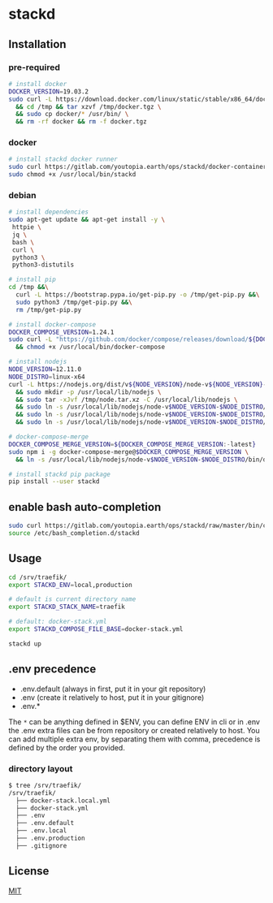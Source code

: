 # stackd

## Installation

### pre-required
```bash
# install docker
DOCKER_VERSION=19.03.2
sudo curl -L https://download.docker.com/linux/static/stable/x86_64/docker-${DOCKER_VERSION}.tgz -o /tmp/docker.tgz \
  && cd /tmp && tar xzvf /tmp/docker.tgz \
  && sudo cp docker/* /usr/bin/ \
  && rm -rf docker && rm -f docker.tgz
```

### docker
```bash
# install stackd docker runner
sudo curl https://gitlab.com/youtopia.earth/ops/stackd/docker-container/stackd -o /usr/local/bin
sudo chmod +x /usr/local/bin/stackd
```

### debian
```bash
# install dependencies
sudo apt-get update && apt-get install -y \
 httpie \
 jq \
 bash \
 curl \
 python3 \
 python3-distutils

# install pip
cd /tmp &&\
  curl -L https://bootstrap.pypa.io/get-pip.py -o /tmp/get-pip.py &&\
  sudo python3 /tmp/get-pip.py &&\
  rm /tmp/get-pip.py

# install docker-compose
DOCKER_COMPOSE_VERSION=1.24.1
sudo curl -L "https://github.com/docker/compose/releases/download/${DOCKER_COMPOSE_VERSION}/docker-compose-$(uname -s)-$(uname -m)" -o /usr/local/bin/docker-compose \
  && chmod +x /usr/local/bin/docker-compose

# install nodejs
NODE_VERSION=12.11.0
NODE_DISTRO=linux-x64
curl -L https://nodejs.org/dist/v${NODE_VERSION}/node-v${NODE_VERSION}-${NODE_DISTRO}.tar.xz -o /tmp/node.tar.xz \
  && sudo mkdir -p /usr/local/lib/nodejs \
  && sudo tar -xJvf /tmp/node.tar.xz -C /usr/local/lib/nodejs \
  && sudo ln -s /usr/local/lib/nodejs/node-v$NODE_VERSION-$NODE_DISTRO/bin/node /usr/bin/node \
  && sudo ln -s /usr/local/lib/nodejs/node-v$NODE_VERSION-$NODE_DISTRO/bin/npm /usr/bin/npm \
  && sudo ln -s /usr/local/lib/nodejs/node-v$NODE_VERSION-$NODE_DISTRO/bin/npx /usr/bin/npx

# docker-compose-merge
DOCKER_COMPOSE_MERGE_VERSION=${DOCKER_COMPOSE_MERGE_VERSION:-latest}
sudo npm i -g docker-compose-merge@$DOCKER_COMPOSE_MERGE_VERSION \
  && ln -s /usr/local/lib/nodejs/node-v$NODE_VERSION-$NODE_DISTRO/bin/docker-compose-merge /usr/bin/docker-compose-merge

# install stackd pip package
pip install --user stackd
```

## enable bash auto-completion
```bash
sudo curl https://gitlab.com/youtopia.earth/ops/stackd/raw/master/bin/completion-stackd.bash -o /etc/bash_completion.d/stackd
source /etc/bash_completion.d/stackd
```


## Usage

```bash
cd /srv/traefik/
export STACKD_ENV=local,production

# default is current directory name
export STACKD_STACK_NAME=traefik

# default: docker-stack.yml
export STACKD_COMPOSE_FILE_BASE=docker-stack.yml

stackd up
```

## .env precedence
- .env.default (always in first, put it in your git repository)
- .env (create it relatively to host, put it in your gitignore)
- .env.*

The `*` can be anything defined in $ENV, you can define ENV in cli or in .env
the .env extra files can be from repository or created relatively to host.
You can add multiple extra env, by separating them with comma, precedence is defined by the order you provided.

### directory layout
```bash
$ tree /srv/traefik/
/srv/traefik/
  ├── docker-stack.local.yml
  ├── docker-stack.yml
  ├── .env
  ├── .env.default
  ├── .env.local
  ├── .env.production
  ├── .gitignore
```

## License
[MIT](https://choosealicense.com/licenses/mit/)
